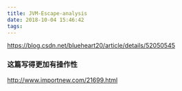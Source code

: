 ```yaml
---
title: JVM-Escape-analysis
date: 2018-10-04 15:46:42
tags:
---
```


https://blog.csdn.net/blueheart20/article/details/52050545



### 这篇写得更加有操作性
http://www.importnew.com/21699.html